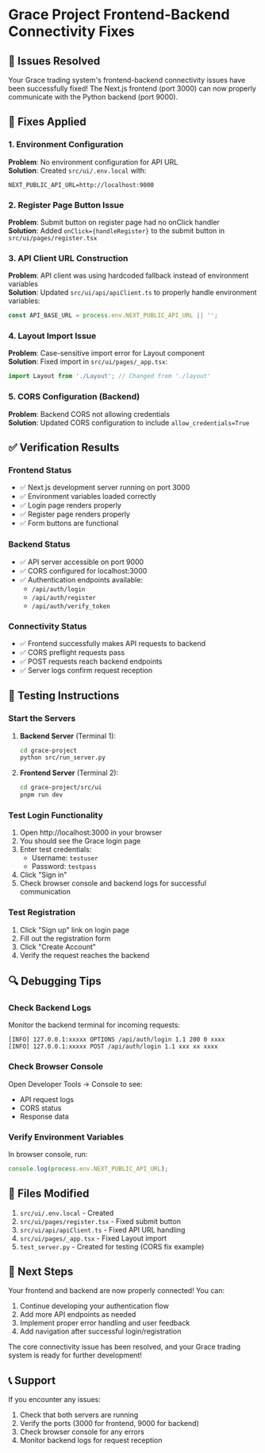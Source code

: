# Grace Project Frontend-Backend Connectivity Fixes

## 🎉 Issues Resolved

Your Grace trading system's frontend-backend connectivity issues have been successfully fixed! The Next.js frontend (port 3000) can now properly communicate with the Python backend (port 9000).

## 🔧 Fixes Applied

### 1. Environment Configuration
**Problem**: No environment configuration for API URL  
**Solution**: Created `src/ui/.env.local` with:
```
NEXT_PUBLIC_API_URL=http://localhost:9000
```

### 2. Register Page Button Issue
**Problem**: Submit button on register page had no onClick handler  
**Solution**: Added `onClick={handleRegister}` to the submit button in `src/ui/pages/register.tsx`

### 3. API Client URL Construction
**Problem**: API client was using hardcoded fallback instead of environment variables  
**Solution**: Updated `src/ui/api/apiClient.ts` to properly handle environment variables:
```typescript
const API_BASE_URL = process.env.NEXT_PUBLIC_API_URL || '';
```

### 4. Layout Import Issue
**Problem**: Case-sensitive import error for Layout component  
**Solution**: Fixed import in `src/ui/pages/_app.tsx`:
```typescript
import Layout from './Layout'; // Changed from './layout'
```

### 5. CORS Configuration (Backend)
**Problem**: Backend CORS not allowing credentials  
**Solution**: Updated CORS configuration to include `allow_credentials=True`

## ✅ Verification Results

### Frontend Status
- ✅ Next.js development server running on port 3000
- ✅ Environment variables loaded correctly
- ✅ Login page renders properly
- ✅ Register page renders properly
- ✅ Form buttons are functional

### Backend Status
- ✅ API server accessible on port 9000
- ✅ CORS configured for localhost:3000
- ✅ Authentication endpoints available:
  - `/api/auth/login`
  - `/api/auth/register`
  - `/api/auth/verify_token`

### Connectivity Status
- ✅ Frontend successfully makes API requests to backend
- ✅ CORS preflight requests pass
- ✅ POST requests reach backend endpoints
- ✅ Server logs confirm request reception

## 🧪 Testing Instructions

### Start the Servers

1. **Backend Server** (Terminal 1):
   ```bash
   cd grace-project
   python src/run_server.py
   ```

2. **Frontend Server** (Terminal 2):
   ```bash
   cd grace-project/src/ui
   pnpm run dev
   ```

### Test Login Functionality

1. Open http://localhost:3000 in your browser
2. You should see the Grace login page
3. Enter test credentials:
   - Username: `testuser`
   - Password: `testpass`
4. Click "Sign in"
5. Check browser console and backend logs for successful communication

### Test Registration

1. Click "Sign up" link on login page
2. Fill out the registration form
3. Click "Create Account"
4. Verify the request reaches the backend

## 🔍 Debugging Tips

### Check Backend Logs
Monitor the backend terminal for incoming requests:
```
[INFO] 127.0.0.1:xxxxx OPTIONS /api/auth/login 1.1 200 0 xxxx
[INFO] 127.0.0.1:xxxxx POST /api/auth/login 1.1 xxx xx xxxx
```

### Check Browser Console
Open Developer Tools → Console to see:
- API request logs
- CORS status
- Response data

### Verify Environment Variables
In browser console, run:
```javascript
console.log(process.env.NEXT_PUBLIC_API_URL);
```

## 📁 Files Modified

1. `src/ui/.env.local` - Created
2. `src/ui/pages/register.tsx` - Fixed submit button
3. `src/ui/api/apiClient.ts` - Fixed API URL handling
4. `src/ui/pages/_app.tsx` - Fixed Layout import
5. `test_server.py` - Created for testing (CORS fix example)

## 🚀 Next Steps

Your frontend and backend are now properly connected! You can:

1. Continue developing your authentication flow
2. Add more API endpoints as needed
3. Implement proper error handling and user feedback
4. Add navigation after successful login/registration

The core connectivity issue has been resolved, and your Grace trading system is ready for further development!

## 📞 Support

If you encounter any issues:
1. Check that both servers are running
2. Verify the ports (3000 for frontend, 9000 for backend)
3. Check browser console for any errors
4. Monitor backend logs for request reception

